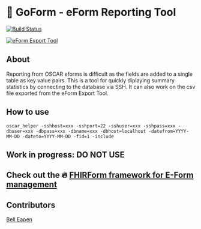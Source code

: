 # :bookmark_tabs: GoForm - eForm Reporting Tool 
[![Build Status](https://travis-ci.org/dermatologist/oscar-eform-export-helper.svg?branch=develop)](https://travis-ci.org/dermatologist/oscar-eform-export-helper)

[![eForm Export Tool](https://raw.github.com/dermatologist/oscar-eform-export-helper/develop/notes/usage.gif)](https://canehealth.com)

## About

Reporting from OSCAR eforms is difficult as the fields are added to a single table as key value pairs. This is a tool for quickly diplaying summary statistics by connecting to the database via SSH. It can also work on the csv file exported from the eForm Export Tool.

## How to use

```
oscar_helper -sshhost=xxx -sshport=22 -sshuser=xxx -sshpass=xxx -dbuser=xxx -dbpass=xxx -dbname=xxx -dbhost=localhost -datefrom=YYYY-MM-DD -dateto=YYYY-MM-DD -fid=1 -include

```

## Work in progress: DO NOT USE

## Check out the :fire: [FHIRForm framework for E-Form management](https://github.com/E-Health/fhirform)

## Contributors

[Bell Eapen](http://canehealth.com)
